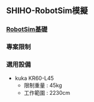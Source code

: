 ## SHIHO-RobotSim模擬

 ### [RobotSim基礎](https://yazelin.github.io/usc2019-RobotSim/zh-tw/1RobotSimBasic.html)

### 專案限制


### 選用設備
- kuka KR60-L45
	- 限制重量 : 45kg
	- 工作範圍 : 2230cm
<!--stackedit_data:
eyJoaXN0b3J5IjpbLTEwOTQzNjExNzYsLTE3NTc5MzQ5OTUsNz
Q1OTk4MDU1LDExMDU5NzQ4XX0=
-->